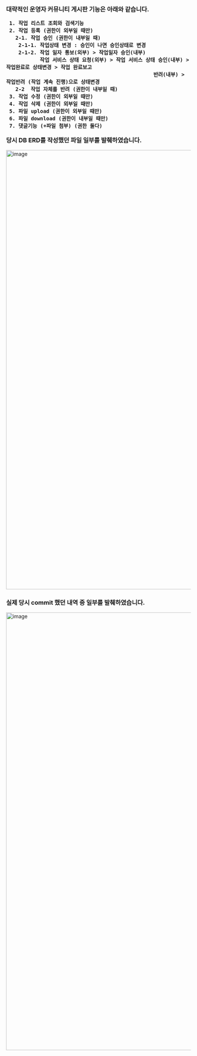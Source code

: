 <h3>
  대략적인 운영자 커뮤니티 게시판 기능은 아래와 같습니다.
  
     1. 작업 리스트 조회와 검색기능
     2. 작업 등록 (권한이 외부일 때만)
       2-1. 작업 승인 (권한이 내부일 때)
        2-1-1. 작업상태 변경 : 승인이 나면 승인상태로 변경
        2-1-2. 작업 일자 통보(외부) > 작업일자 승인(내부)
               작업 서비스 상태 요청(외부) > 작업 서비스 상태 승인(내부) > 작업완료로 상태변경 > 작업 완료보고
                                                    반려(내부) > 작업반려 (작업 계속 진행)으로 상태변경
       2-2  작업 자체를 반려 (권한이 내부일 때)
     3. 작업 수정 (권한이 외부일 때만)
     4. 작업 삭제 (권한이 외부일 때만)
     5. 파일 upload (권한이 외부일 때만)
     6. 파일 download (권한이 내부일 때만)
     7. 댓글기능 (+파일 첨부) (권한 둘다)

  
  당시 DB ERD를 작성했던 파일 일부를 발췌하였습니다.
</h3>
<img width="1198" alt="image" src="https://github.com/user-attachments/assets/7f35197e-d2ce-499b-9f2a-859f64bc473f">

<h3>실제 당시 commit 했던 내역 중 일부를 발췌하였습니다.</h3>
<img width="1194" alt="image" src="https://github.com/user-attachments/assets/2ab1063e-2ea4-45ea-893c-9cd44724539c">
